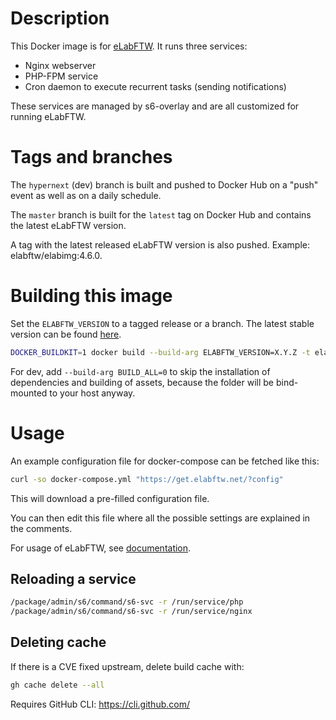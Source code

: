 # Description

This Docker image is for [eLabFTW](https://www.elabftw.net). It runs three services:

* Nginx webserver
* PHP-FPM service
* Cron daemon to execute recurrent tasks (sending notifications)

These services are managed by s6-overlay and are all customized for running eLabFTW.

# Tags and branches

The `hypernext` (dev) branch is built and pushed to Docker Hub on a "push" event as well as on a daily schedule.

The `master` branch is built for the `latest` tag on Docker Hub and contains the latest eLabFTW version.

A tag with the latest released eLabFTW version is also pushed. Example: elabftw/elabimg:4.6.0.

# Building this image

Set the `ELABFTW_VERSION` to a tagged release or a branch. The latest stable version can be found [here](https://github.com/elabftw/elabftw/releases/latest).

~~~bash
DOCKER_BUILDKIT=1 docker build --build-arg ELABFTW_VERSION=X.Y.Z -t elabftw/elabimg:X.Y.Z .
~~~

For dev, add `--build-arg BUILD_ALL=0` to skip the installation of dependencies and building of assets, because the folder will be bind-mounted to your host anyway.

# Usage

An example configuration file for docker-compose can be fetched like this:

~~~bash
curl -so docker-compose.yml "https://get.elabftw.net/?config"
~~~

This will download a pre-filled configuration file.

You can then edit this file where all the possible settings are explained in the comments.

For usage of eLabFTW, see [documentation](https://doc.elabftw.net).

## Reloading a service

~~~bash
/package/admin/s6/command/s6-svc -r /run/service/php
/package/admin/s6/command/s6-svc -r /run/service/nginx
~~~

## Deleting cache

If there is a CVE fixed upstream, delete build cache with:

~~~bash
gh cache delete --all
~~~

Requires GitHub CLI: https://cli.github.com/
